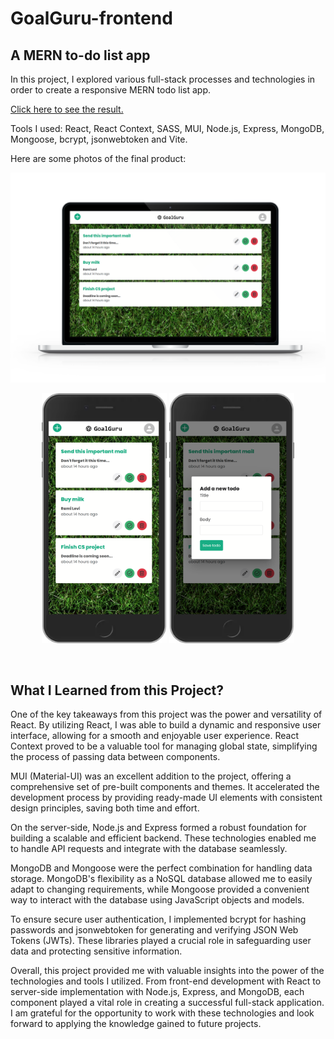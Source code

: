 # GoalGuru-frontend

## A MERN to-do list app

In this project, I explored various full-stack processes and technologies in order to create a responsive MERN todo list app.

[Click here to see the result.](https://goalguru.onrender.com/)

Tools I used: React, React Context, SASS, MUI, Node.js, Express, MongoDB, Mongoose, bcrypt, jsonwebtoken and Vite.

Here are some photos of the final product:

![Desktop-View](/src/assets/images/screenshots/1.png "Desktop-View")

<p align="center">
   <img src="./src/assets/images/screenshots/2.png" width="200px" height="400px" title="mobile-view" />
   <img src="./src/assets/images/screenshots/3.png" width="200px" height="400px" title="mobile-view-hamburger-menu-opened"/>
</p>
   <br/>

## What I Learned from this Project?

One of the key takeaways from this project was the power and versatility of React. By utilizing React, I was able to build a dynamic and responsive user interface, allowing for a smooth and enjoyable user experience. React Context proved to be a valuable tool for managing global state, simplifying the process of passing data between components.

MUI (Material-UI) was an excellent addition to the project, offering a comprehensive set of pre-built components and themes. It accelerated the development process by providing ready-made UI elements with consistent design principles, saving both time and effort.

On the server-side, Node.js and Express formed a robust foundation for building a scalable and efficient backend. These technologies enabled me to handle API requests and integrate with the database seamlessly.

MongoDB and Mongoose were the perfect combination for handling data storage. MongoDB's flexibility as a NoSQL database allowed me to easily adapt to changing requirements, while Mongoose provided a convenient way to interact with the database using JavaScript objects and models.

To ensure secure user authentication, I implemented bcrypt for hashing passwords and jsonwebtoken for generating and verifying JSON Web Tokens (JWTs). These libraries played a crucial role in safeguarding user data and protecting sensitive information.

Overall, this project provided me with valuable insights into the power of the technologies and tools I utilized. From front-end development with React to server-side implementation with Node.js, Express, and MongoDB, each component played a vital role in creating a successful full-stack application. I am grateful for the opportunity to work with these technologies and look forward to applying the knowledge gained to future projects.
